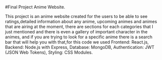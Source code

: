 #Final Project Anime Website.

This project is an anime website created for the users to be able to see ratings,detailed information about any anime, upcoming animes and animes that are airing at the moment, 
there are sections for each categories that I just mentioned and there is even a gallery of important character in the animes, 
and if you are trying to look for a specific anime there is a search bar that will help you with that,for this code we used Frontend: React.js, 
Backend: Node.js with Express, Database: MongoDB, Authentication: JWT (JSON Web Tokens), Styling: CSS Modules.
